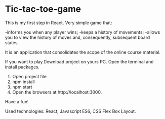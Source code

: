 # Tic-tac-toe-game

This is my first step in React. Very simple game that:

-informs you when any player wins;
-keeps a history of movements;
-allows you to view the history of moves and, consequently, subsequent board states.

It is an application that consolidates the scope of the online course material.

If you want to play.Download project on yours PC. Open the terminal and install packages.

1. Open project file
2. npm install
3. npm start
4. Open the browsers at http://localhost:3000.

Have a fun!

Used technologies: React, Javascript ES6, CSS Flex Box Layout.
